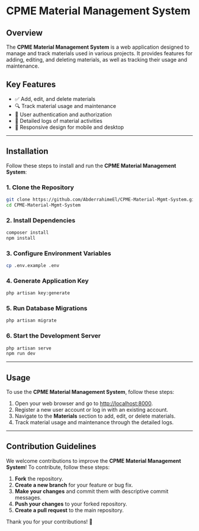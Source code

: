 # **CPME Material Management System**

## **Overview**

The **CPME Material Management System** is a web application designed to manage and track materials used in various projects. It provides features for adding, editing, and deleting materials, as well as tracking their usage and maintenance.

## **Key Features**

- ✅ Add, edit, and delete materials
- 🔍 Track material usage and maintenance
- 🔑 User authentication and authorization
- 📜 Detailed logs of material activities
- 📱 Responsive design for mobile and desktop

---

## **Installation**

Follow these steps to install and run the **CPME Material Management System**:

### **1. Clone the Repository**

```bash
git clone https://github.com/AbderrahimeEl/CPME-Material-Mgmt-System.git
cd CPME-Material-Mgmt-System
```

### **2. Install Dependencies**

```bash
composer install
npm install
```

### **3. Configure Environment Variables**

```bash
cp .env.example .env
```

### **4. Generate Application Key**

```bash
php artisan key:generate
```

### **5. Run Database Migrations**

```bash
php artisan migrate
```

### **6. Start the Development Server**

```bash
php artisan serve
npm run dev
```

---

## **Usage**

To use the **CPME Material Management System**, follow these steps:

1. Open your web browser and go to [http://localhost:8000](http://localhost:8000).
2. Register a new user account or log in with an existing account.
3. Navigate to the **Materials** section to add, edit, or delete materials.
4. Track material usage and maintenance through the detailed logs.

---

## **Contribution Guidelines**

We welcome contributions to improve the **CPME Material Management System**! To contribute, follow these steps:

1. **Fork** the repository.
2. **Create a new branch** for your feature or bug fix.
3. **Make your changes** and commit them with descriptive commit messages.
4. **Push your changes** to your forked repository.
5. **Create a pull request** to the main repository.

Thank you for your contributions! 🚀

